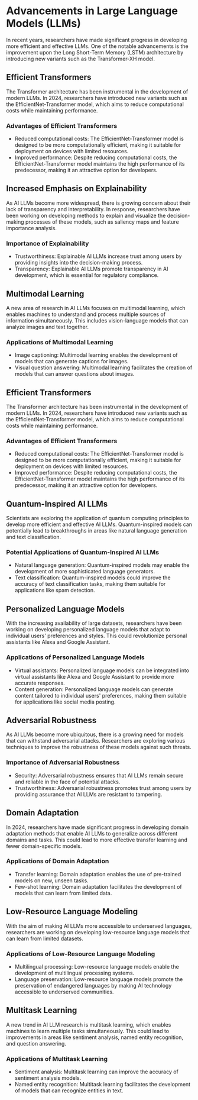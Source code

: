 # Advancements in Large Language Models (LLMs)

In recent years, researchers have made significant progress in developing more efficient and effective LLMs. One of the notable advancements is the improvement upon the Long Short-Term Memory (LSTM) architecture by introducing new variants such as the Transformer-XH model.

## Efficient Transformers

The Transformer architecture has been instrumental in the development of modern LLMs. In 2024, researchers have introduced new variants such as the EfficientNet-Transformer model, which aims to reduce computational costs while maintaining performance.

### Advantages of Efficient Transformers

*   Reduced computational costs: The EfficientNet-Transformer model is designed to be more computationally efficient, making it suitable for deployment on devices with limited resources.
*   Improved performance: Despite reducing computational costs, the EfficientNet-Transformer model maintains the high performance of its predecessor, making it an attractive option for developers.

## Increased Emphasis on Explainability

As AI LLMs become more widespread, there is growing concern about their lack of transparency and interpretability. In response, researchers have been working on developing methods to explain and visualize the decision-making processes of these models, such as saliency maps and feature importance analysis.

### Importance of Explainability

*   Trustworthiness: Explainable AI LLMs increase trust among users by providing insights into the decision-making process.
*   Transparency: Explainable AI LLMs promote transparency in AI development, which is essential for regulatory compliance.

## Multimodal Learning

A new area of research in AI LLMs focuses on multimodal learning, which enables machines to understand and process multiple sources of information simultaneously. This includes vision-language models that can analyze images and text together.

### Applications of Multimodal Learning

*   Image captioning: Multimodal learning enables the development of models that can generate captions for images.
*   Visual question answering: Multimodal learning facilitates the creation of models that can answer questions about images.

## Efficient Transformers

The Transformer architecture has been instrumental in the development of modern LLMs. In 2024, researchers have introduced new variants such as the EfficientNet-Transformer model, which aims to reduce computational costs while maintaining performance.

### Advantages of Efficient Transformers

*   Reduced computational costs: The EfficientNet-Transformer model is designed to be more computationally efficient, making it suitable for deployment on devices with limited resources.
*   Improved performance: Despite reducing computational costs, the EfficientNet-Transformer model maintains the high performance of its predecessor, making it an attractive option for developers.

## Quantum-Inspired AI LLMs

Scientists are exploring the application of quantum computing principles to develop more efficient and effective AI LLMs. Quantum-inspired models can potentially lead to breakthroughs in areas like natural language generation and text classification.

### Potential Applications of Quantum-Inspired AI LLMs

*   Natural language generation: Quantum-inspired models may enable the development of more sophisticated language generators.
*   Text classification: Quantum-inspired models could improve the accuracy of text classification tasks, making them suitable for applications like spam detection.

## Personalized Language Models

With the increasing availability of large datasets, researchers have been working on developing personalized language models that adapt to individual users' preferences and styles. This could revolutionize personal assistants like Alexa and Google Assistant.

### Applications of Personalized Language Models

*   Virtual assistants: Personalized language models can be integrated into virtual assistants like Alexa and Google Assistant to provide more accurate responses.
*   Content generation: Personalized language models can generate content tailored to individual users' preferences, making them suitable for applications like social media posting.

## Adversarial Robustness

As AI LLMs become more ubiquitous, there is a growing need for models that can withstand adversarial attacks. Researchers are exploring various techniques to improve the robustness of these models against such threats.

### Importance of Adversarial Robustness

*   Security: Adversarial robustness ensures that AI LLMs remain secure and reliable in the face of potential attacks.
*   Trustworthiness: Adversarial robustness promotes trust among users by providing assurance that AI LLMs are resistant to tampering.

## Domain Adaptation

In 2024, researchers have made significant progress in developing domain adaptation methods that enable AI LLMs to generalize across different domains and tasks. This could lead to more effective transfer learning and fewer domain-specific models.

### Applications of Domain Adaptation

*   Transfer learning: Domain adaptation enables the use of pre-trained models on new, unseen tasks.
*   Few-shot learning: Domain adaptation facilitates the development of models that can learn from limited data.

## Low-Resource Language Modeling

With the aim of making AI LLMs more accessible to underserved languages, researchers are working on developing low-resource language models that can learn from limited datasets.

### Applications of Low-Resource Language Modeling

*   Multilingual processing: Low-resource language models enable the development of multilingual processing systems.
*   Language preservation: Low-resource language models promote the preservation of endangered languages by making AI technology accessible to underserved communities.

## Multitask Learning

A new trend in AI LLM research is multitask learning, which enables machines to learn multiple tasks simultaneously. This could lead to improvements in areas like sentiment analysis, named entity recognition, and question answering.

### Applications of Multitask Learning

*   Sentiment analysis: Multitask learning can improve the accuracy of sentiment analysis models.
*   Named entity recognition: Multitask learning facilitates the development of models that can recognize entities in text.